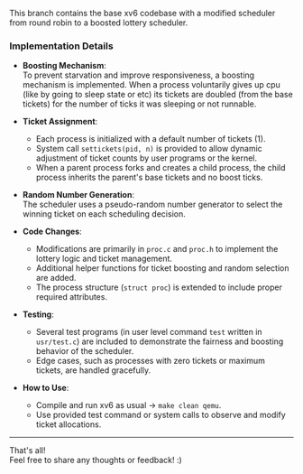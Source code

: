 This branch contains the base xv6 codebase with a modified scheduler from round robin to a boosted lottery scheduler.

### Implementation Details

- **Boosting Mechanism**:  
  To prevent starvation and improve responsiveness, a boosting mechanism is implemented. When a process voluntarily gives up cpu (like by going to sleep state or etc) its tickets are doubled (from the base tickets) for the number of ticks it was sleeping or not runnable.

- **Ticket Assignment**:  
  - Each process is initialized with a default number of tickets (1).
  - System call `settickets(pid, n)` is provided to allow dynamic adjustment of ticket counts by user programs or the kernel.
  - When a parent process forks and creates a child process, the child process inherits the parent's base tickets and no boost ticks.

- **Random Number Generation**:  
  The scheduler uses a pseudo-random number generator to select the winning ticket on each scheduling decision.

- **Code Changes**:  
  - Modifications are primarily in `proc.c` and `proc.h` to implement the lottery logic and ticket management.
  - Additional helper functions for ticket boosting and random selection are added.
  - The process structure (`struct proc`) is extended to include proper required attributes.

- **Testing**:  
  - Several test programs (in user level command `test` written in `usr/test.c`) are included to demonstrate the fairness and boosting behavior of the scheduler.
  - Edge cases, such as processes with zero tickets or maximum tickets, are handled gracefully.

- **How to Use**:  
  - Compile and run xv6 as usual -> `make clean qemu`.
  - Use provided test command or system calls to observe and modify ticket allocations.

---

That's all! <br>
Feel free to share any thoughts or feedback! :)